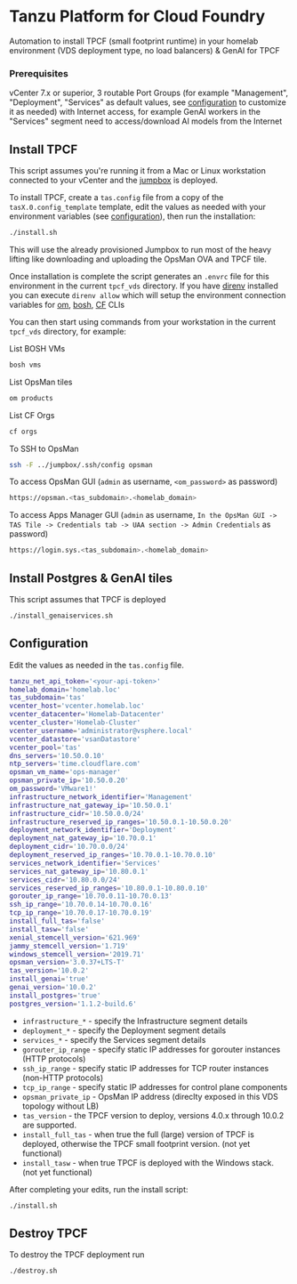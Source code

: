# Tanzu Platform for Cloud Foundry
Automation to install TPCF (small footprint runtime) in your homelab environment (VDS deployment type, no load balancers) & GenAI for TPCF

### Prerequisites
vCenter 7.x or superior, 3 routable Port Groups (for example "Management", "Deployment", "Services" as default values, see [configuration] to customize it as needed) with Internet access, for example GenAI workers in the "Services" segment need to access/download AI models from the Internet

## Install TPCF
This script assumes you're running it from a Mac or Linux workstation connected
to your vCenter and the [jumpbox] is deployed.

To install TPCF, create a `tas.config` file from a copy of the `tasX.0.config_template` template, edit the values as needed with your environment variables (see [configuration]), then run the installation:

```sh
./install.sh
```

This will use the already provisioned Jumpbox to run most of the heavy lifting
like downloading and uploading the OpsMan OVA and TPCF tile.

Once installation is complete the script generates an `.envrc` file for this
environment in the current `tpcf_vds` directory. If you have [direnv] installed
you can execute `direnv allow` which will setup the environment connection
variables for [om], [bosh], [CF] CLIs

You can then start using commands from your workstation in the current `tpcf_vds` directory, for example:

List BOSH VMs
```sh
bosh vms
```

List OpsMan tiles
```sh
om products
```

List CF Orgs
```sh
cf orgs
```

To SSH to OpsMan
```sh
ssh -F ../jumpbox/.ssh/config opsman
```

To access OpsMan GUI (`admin` as username, `<om_password>` as password)
```sh
https://opsman.<tas_subdomain>.<homelab_domain>
```

To access Apps Manager GUI (`admin` as username, `In the OpsMan GUI -> TAS Tile -> Credentials tab -> UAA section -> Admin Credentials` as password)
```sh
https://login.sys.<tas_subdomain>.<homelab_domain>
```

## Install Postgres & GenAI tiles
This script assumes that TPCF is deployed

```sh
./install_genaiservices.sh
```

## Configuration
Edit the values as needed in the `tas.config` file.

```sh
tanzu_net_api_token='<your-api-token>'
homelab_domain='homelab.loc'
tas_subdomain='tas'
vcenter_host='vcenter.homelab.loc'
vcenter_datacenter='Homelab-Datacenter'
vcenter_cluster='Homelab-Cluster'
vcenter_username='administrator@vsphere.local'
vcenter_datastore='vsanDatastore'
vcenter_pool='tas'
dns_servers='10.50.0.10'
ntp_servers='time.cloudflare.com'
opsman_vm_name='ops-manager'
opsman_private_ip='10.50.0.20'
om_password='VMware1!'
infrastructure_network_identifier='Management'
infrastructure_nat_gateway_ip='10.50.0.1'
infrastructure_cidr='10.50.0.0/24'
infrastructure_reserved_ip_ranges='10.50.0.1-10.50.0.20'
deployment_network_identifier='Deployment'
deployment_nat_gateway_ip='10.70.0.1'
deployment_cidr='10.70.0.0/24'
deployment_reserved_ip_ranges='10.70.0.1-10.70.0.10'
services_network_identifier='Services'
services_nat_gateway_ip='10.80.0.1'
services_cidr='10.80.0.0/24'
services_reserved_ip_ranges='10.80.0.1-10.80.0.10'
gorouter_ip_range='10.70.0.11-10.70.0.13'
ssh_ip_range='10.70.0.14-10.70.0.16'
tcp_ip_range='10.70.0.17-10.70.0.19'
install_full_tas='false'
install_tasw='false'
xenial_stemcell_version='621.969'
jammy_stemcell_version='1.719'
windows_stemcell_version='2019.71'
opsman_version='3.0.37+LTS-T'
tas_version='10.0.2'
install_genai='true'
genai_version='10.0.2'
install_postgres='true'
postgres_version='1.1.2-build.6'
```


- `infrastructure_*` - specify the Infrastructure segment details
- `deployment_*` - specify the Deployment segment details
- `services_*` - specify the Services segment details
- `gorouter_ip_range` - specify static IP addresses for gorouter instances (HTTP protocols)
- `ssh_ip_range` - specify static IP addresses for TCP router instances (non-HTTP protocols)
- `tcp_ip_range` - specify static IP addresses for control plane components
- `opsman_private_ip` - OpsMan IP address (direclty exposed in this VDS topology without LB)
- `tas_version` - the TPCF version to deploy, versions 4.0.x through 10.0.2 are supported.
- `install_full_tas` - when true the full (large) version of TPCF is deployed, otherwise the TPCF small footprint version. (not yet functional)
- `install_tasw` - when true TPCF is deployed with the Windows stack. (not yet functional)

After completing your edits, run the install script:
```bash
./install.sh
```

## Destroy TPCF

To destroy the TPCF deployment run

```bash
./destroy.sh
```

[direnv]: https://direnv.net/
[om]: https://techdocs.broadcom.com/us/en/vmware-tanzu/platform/tanzu-operations-manager/3-0/tanzu-ops-manager/install-cli.html
[bosh]: https://bosh.io/docs/cli-v2-install/
[CF]: https://docs.cloudfoundry.org/cf-cli/install-go-cli.html
[jumpbox]: ../jumpbox/README.md
[configuration]: #configuration


